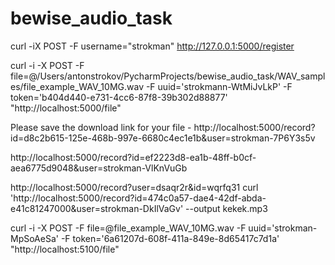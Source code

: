 # bewise_audio_task



curl -iX POST -F username="strokman" http://127.0.0.1:5000/register


curl -i -X POST -F file=@/Users/antonstrokov/PycharmProjects/bewise_audio_task/WAV_samples/file_example_WAV_10MG.wav -F uuid='strokmann-WtMiJvLkP' -F token='b404d440-e731-4cc6-87f8-39b302d88877' "http://localhost:5000/file"

Please save the download link for your file - http://localhost:5000/record?id=d8c2b615-125e-468b-997e-6680c4ec1e1b&user=strokman-7P6Y3s5v

http://localhost:5000/record?id=ef2223d8-ea1b-48ff-b0cf-aea6775d9048&user=strokman-VlKnVuGb

http://localhost:5000/record?user=dsaqr2r&id=wqrfq31
curl 'http://localhost:5000/record?id=474c0a57-dae4-42df-abda-e41c81247000&user=strokman-DkIlVaGv' --output kekek.mp3




curl -i -X POST -F file=@file_example_WAV_10MG.wav -F uuid='strokman-MpSoAeSa' -F token='6a61207d-608f-411a-849e-8d65417c7d1a' "http://localhost:5100/file"
